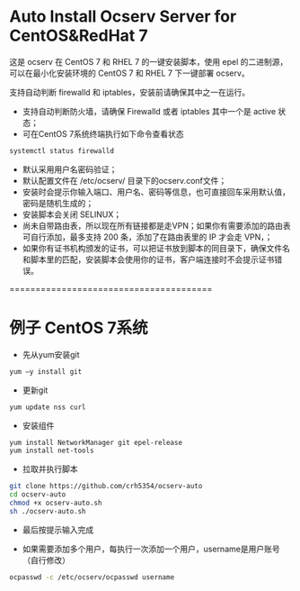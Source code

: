 Auto Install Ocserv Server for CentOS&RedHat 7
=======================================
这是 ocserv 在 CentOS 7 和 RHEL 7 的一键安装脚本，使用 epel 的二进制源，可以在最小化安装环境的 CentOS 7 和 RHEL 7 下一键部署 ocserv。

支持自动判断 firewalld 和 iptables，安装前请确保其中之一在运行。

* 支持自动判断防火墙，请确保 Firewalld 或者 iptables 其中一个是 active 状态；
* 可在CentOS 7系统终端执行如下命令查看状态
```bash
systemctl status firewalld
```
* 默认采用用户名密码验证；
* 默认配置文件在 /etc/ocserv/ 目录下的ocserv.conf文件；
* 安装时会提示你输入端口、用户名、密码等信息，也可直接回车采用默认值，密码是随机生成的；
* 安装脚本会关闭 SELINUX；
* 尚未自带路由表，所以现在所有链接都是走VPN；如果你有需要添加的路由表可自行添加，最多支持 200 条，添加了在路由表里的 IP 才会走 VPN，；
* 如果你有证书机构颁发的证书，可以把证书放到脚本的同目录下，确保文件名和脚本里的匹配，安装脚本会使用你的证书，客户端连接时不会提示证书错误。

=======================================

例子 CentOS 7系统
=======================================
* 先从yum安装git
```bash
yum –y install git
```

* 更新git
```bash
yum update nss curl
```

* 安装组件
```bash
yum install NetworkManager git epel-release
yum install net-tools
```

* 拉取并执行脚本
```bash
git clone https://github.com/crh5354/ocserv-auto
cd ocserv-auto
chmod +x ocserv-auto.sh
sh ./ocserv-auto.sh
```

* 最后按提示输入完成

* 如果需要添加多个用户，每执行一次添加一个用户，username是用户账号（自行修改）
```bash
ocpasswd -c /etc/ocserv/ocpasswd username
```
